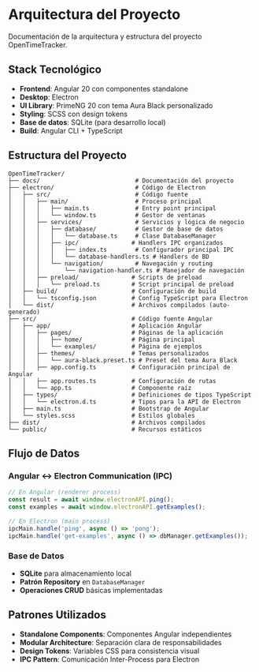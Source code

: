 # Arquitectura del Proyecto

Documentación de la arquitectura y estructura del proyecto OpenTimeTracker.

## Stack Tecnológico

- **Frontend**: Angular 20 con componentes standalone
- **Desktop**: Electron
- **UI Library**: PrimeNG 20 con tema Aura Black personalizado
- **Styling**: SCSS con design tokens
- **Base de datos**: SQLite (para desarrollo local)
- **Build**: Angular CLI + TypeScript

## Estructura del Proyecto

```text
OpenTimeTracker/
├── docs/                           # Documentación del proyecto
├── electron/                       # Código de Electron
│   ├── src/                        # Código fuente
│   │   ├── main/                   # Proceso principal
│   │   │   ├── main.ts             # Entry point principal
│   │   │   └── window.ts           # Gestor de ventanas
│   │   ├── services/               # Servicios y lógica de negocio
│   │   │   ├── database/           # Gestor de base de datos
│   │   │   │   └── database.ts     # Clase DatabaseManager
│   │   │   ├── ipc/               # Handlers IPC organizados
│   │   │   │   ├── index.ts        # Configurador principal IPC
│   │   │   │   └── database-handlers.ts # Handlers de BD
│   │   │   └── navigation/         # Navegación y routing
│   │   │       └── navigation-handler.ts # Manejador de navegación
│   │   ├── preload/               # Scripts de preload
│   │   │   └── preload.ts         # Script principal de preload
│   ├── build/                     # Configuración de build
│   │   └── tsconfig.json          # Config TypeScript para Electron
│   └── dist/                      # Archivos compilados (auto-generado)
├── src/                           # Código fuente Angular
│   ├── app/                       # Aplicación Angular
│   │   ├── pages/                 # Páginas de la aplicación
│   │   │   ├── home/              # Página principal
│   │   │   └── examples/          # Página de ejemplos
│   │   ├── themes/                # Temas personalizados
│   │   │   └── aura-black.preset.ts # Preset del tema Aura Black
│   │   ├── app.config.ts          # Configuración principal de Angular
│   │   ├── app.routes.ts          # Configuración de rutas
│   │   └── app.ts                 # Componente raíz
│   ├── types/                     # Definiciones de tipos TypeScript
│   │   └── electron.d.ts          # Tipos para la API de Electron
│   ├── main.ts                    # Bootstrap de Angular
│   └── styles.scss                # Estilos globales
├── dist/                          # Archivos compilados
└── public/                        # Recursos estáticos
```

## Flujo de Datos

### Angular ↔ Electron Communication (IPC)

```typescript
// En Angular (renderer process)
const result = await window.electronAPI.ping();
const examples = await window.electronAPI.getExamples();

// En Electron (main process)
ipcMain.handle('ping', async () => 'pong');
ipcMain.handle('get-examples', async () => dbManager.getExamples());
```

### Base de Datos

- **SQLite** para almacenamiento local
- **Patrón Repository** en `DatabaseManager`
- **Operaciones CRUD** básicas implementadas

## Patrones Utilizados

- **Standalone Components**: Componentes Angular independientes
- **Modular Architecture**: Separación clara de responsabilidades
- **Design Tokens**: Variables CSS para consistencia visual
- **IPC Pattern**: Comunicación Inter-Process para Electron
